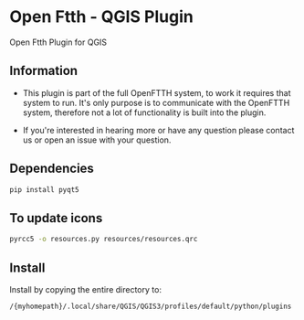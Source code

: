 # Open Ftth - QGIS Plugin

Open Ftth Plugin for QGIS

## Information

* This plugin is part of the full OpenFTTH system, to work it requires that system to run. It's only purpose is to communicate with the OpenFTTH system, therefore not a lot of functionality is built into the plugin.

* If you're interested in hearing more or have any question please contact us or open an issue with your question.

## Dependencies

```bash
pip install pyqt5
```

## To update icons

```sh
pyrcc5 -o resources.py resources/resources.qrc
```

## Install

Install by copying the entire directory to:

```sh
/{myhomepath}/.local/share/QGIS/QGIS3/profiles/default/python/plugins
```
